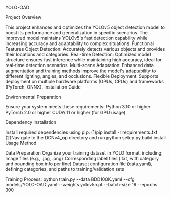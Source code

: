 YOLO-OAD

Project Overview

This project enhances and optimizes the YOLOv5 object detection model to boost its performance and generalization in specific scenarios. The improved model maintains YOLOv5's fast detection capability while increasing accuracy and adaptability to complex situations.
Functional Features
Object Detection: Accurately detects various objects and provides their locations and categories.
Real-time Detection: Optimized model structure ensures fast inference while maintaining high accuracy, ideal for real-time detection scenarios.
Multi-scene Adaptation: Enhanced data augmentation and training methods improve the model's adaptability to different lighting, angles, and occlusions.
Flexible Deployment: Supports deployment on multiple hardware platforms (GPUs, CPUs) and frameworks (PyTorch, ONNX).
Installation Guide

Environmental Preparation

Ensure your system meets these requirements:
Python 3.10 or higher
PyTorch 2.0 or higher
CUDA 11 or higher (for GPU usage)

Dependency Installation

Install required dependencies using pip:
(1)pip install -r requirements.txt
(2)Navigate to the DCNv4_op directory and run python setup.py build install
Usage Method

Data Preparation
Organize your training dataset in YOLO format, including:
Image files (e.g., .jpg, .png)
Corresponding label files (.txt, with category and bounding box info per line)
Dataset configuration file (data.yaml), defining categories, and paths to training/validation sets

Training Process:
python train.py --data BDD100K.yaml --cfg models/YOLO-OAD.yaml --weights yolov5n.pt --batch-size 16 --epochs 300